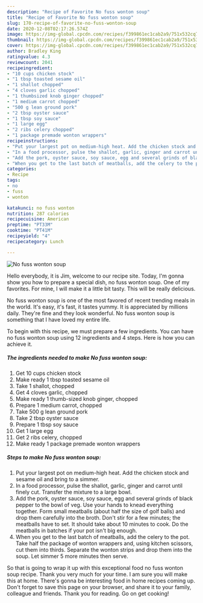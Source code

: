 ```yaml
---
description: "Recipe of Favorite No fuss wonton soup"
title: "Recipe of Favorite No fuss wonton soup"
slug: 170-recipe-of-favorite-no-fuss-wonton-soup
date: 2020-12-08T02:17:26.574Z
image: https://img-global.cpcdn.com/recipes/f399861ec1cab2a9/751x532cq70/no-fuss-wonton-soup-recipe-main-photo.jpg
thumbnail: https://img-global.cpcdn.com/recipes/f399861ec1cab2a9/751x532cq70/no-fuss-wonton-soup-recipe-main-photo.jpg
cover: https://img-global.cpcdn.com/recipes/f399861ec1cab2a9/751x532cq70/no-fuss-wonton-soup-recipe-main-photo.jpg
author: Bradley King
ratingvalue: 4.3
reviewcount: 2041
recipeingredient:
- "10 cups chicken stock"
- "1 tbsp toasted sesame oil"
- "1 shallot chopped"
- "4 cloves garlic chopped"
- "1 thumbsized knob ginger chopped"
- "1 medium carrot chopped"
- "500 g lean ground pork"
- "2 tbsp oyster sauce"
- "1 tbsp soy sauce"
- "1 large egg"
- "2 ribs celery chopped"
- "1 package premade wonton wrappers"
recipeinstructions:
- "Put your largest pot on medium-high heat. Add the chicken stock and sesame oil and bring to a simmer."
- "In a food processor, pulse the shallot, garlic, ginger and carrot until finely cut. Transfer the mixture to a large bowl."
- "Add the pork, oyster sauce, soy sauce, egg and several grinds of black pepper to the bowl of veg. Use your hands to knead everything together. Form small meatballs (about half the size of golf balls) and drop them carefully into the broth. Don&#39;t stir for a few minutes; the meatballs have to set. It should take about 10 minutes to cook. Do the meatballs in batches if your pot isn&#39;t big enough."
- "When you get to the last batch of meatballs, add the celery to the pot. Take half the package of wonton wrappers and, using kitchen scissors, cut them into thirds. Separate the wonton strips and drop them into the soup. Let simmer 5 more minutes then serve."
categories:
- Recipe
tags:
- no
- fuss
- wonton

katakunci: no fuss wonton 
nutrition: 287 calories
recipecuisine: American
preptime: "PT33M"
cooktime: "PT41M"
recipeyield: "4"
recipecategory: Lunch

---
```



![No fuss wonton soup](https://img-global.cpcdn.com/recipes/f399861ec1cab2a9/751x532cq70/no-fuss-wonton-soup-recipe-main-photo.jpg)

Hello everybody, it is Jim, welcome to our recipe site. Today, I'm gonna show you how to prepare a special dish, no fuss wonton soup. One of my favorites. For mine, I will make it a little bit tasty. This will be really delicious.

No fuss wonton soup is one of the most favored of recent trending meals in the world. It's easy, it's fast, it tastes yummy. It is appreciated by millions daily. They're fine and they look wonderful. No fuss wonton soup is something that I have loved my entire life.




To begin with this recipe, we must prepare a few ingredients. You can have no fuss wonton soup using 12 ingredients and 4 steps. Here is how you can achieve it.

<!--inarticleads1-->

##### The ingredients needed to make No fuss wonton soup:

1. Get 10 cups chicken stock
1. Make ready 1 tbsp toasted sesame oil
1. Take 1 shallot, chopped
1. Get 4 cloves garlic, chopped
1. Make ready 1 thumb-sized knob ginger, chopped
1. Prepare 1 medium carrot, chopped
1. Take 500 g lean ground pork
1. Take 2 tbsp oyster sauce
1. Prepare 1 tbsp soy sauce
1. Get 1 large egg
1. Get 2 ribs celery, chopped
1. Make ready 1 package premade wonton wrappers




<!--inarticleads2-->

##### Steps to make No fuss wonton soup:

1. Put your largest pot on medium-high heat. Add the chicken stock and sesame oil and bring to a simmer.
1. In a food processor, pulse the shallot, garlic, ginger and carrot until finely cut. Transfer the mixture to a large bowl.
1. Add the pork, oyster sauce, soy sauce, egg and several grinds of black pepper to the bowl of veg. Use your hands to knead everything together. Form small meatballs (about half the size of golf balls) and drop them carefully into the broth. Don&#39;t stir for a few minutes; the meatballs have to set. It should take about 10 minutes to cook. Do the meatballs in batches if your pot isn&#39;t big enough.
1. When you get to the last batch of meatballs, add the celery to the pot. Take half the package of wonton wrappers and, using kitchen scissors, cut them into thirds. Separate the wonton strips and drop them into the soup. Let simmer 5 more minutes then serve.




So that is going to wrap it up with this exceptional food no fuss wonton soup recipe. Thank you very much for your time. I am sure you will make this at home. There's gonna be interesting food in home recipes coming up. Don't forget to save this page on your browser, and share it to your family, colleague and friends. Thank you for reading. Go on get cooking!
